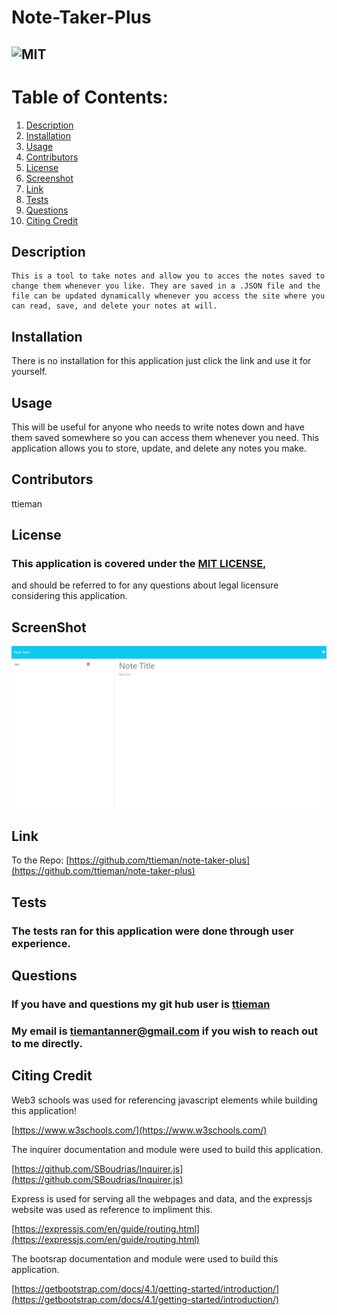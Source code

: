 # Note-Taker-Plus

## ![MIT](https://img.shields.io/badge/License-MIT-blue.svg)
  
# Table of Contents:
  
  1. [Description](#description)
  2. [Installation](#installation)
  3. [Usage](#usage)
  4. [Contributors](#contributors)
  5. [License](#license)
  6. [Screenshot](#screenshot)
  7. [Link](#link)
  8. [Tests](#tests)
  9. [Questions](#questions)
 10. [Citing Credit](#citing)
  
## Description 

<a name="description"></a>

    This is a tool to take notes and allow you to acces the notes saved to change them whenever you like. They are saved in a .JSON file and the file can be updated dynamically whenever you access the site where you can read, save, and delete your notes at will.

      
  
      
## Installation 

<a name="installation"></a>

There is no installation for this application just click the link and use it for yourself.

## Usage 

<a name="usage"></a>
  
   This will be useful for anyone who needs to write notes down and have them saved somewhere so you can access them whenever you need. This application allows you to store, update, and delete any notes you make.

      
  
## Contributors 

<a name="contributors"></a>

 ttieman
  
## License 

<a name="license"></a>

  ### This application is covered under the [MIT LICENSE](https://opensource.org/licenses/MIT),
  and should be referred to for any questions about legal licensure considering 
  this application. 

## ScreenShot  

<a name="screenshot"></a>

![alt = "A Screenshot of Note Taker Plus."](./assets/notetakerplus.jpeg)

## Link

<a name="link"></a>



To the Repo:
[https://github.com/ttieman/note-taker-plus](https://github.com/ttieman/note-taker-plus)  
  
  
## Tests 

<a name="tests"></a>

### The tests ran for this application were done through user experience.
  
## Questions 

<a name="questions"></a>
  
### If you have and questions my git hub user is [ttieman](https://github.com/ttieman)
  
### My email is tiemantanner@gmail.com if you wish to reach out to me directly.

## Citing Credit

<a name="citing"></a>

 Web3 schools was used for referencing javascript elements while building this application!

 [https://www.w3schools.com/](https://www.w3schools.com/)

 The inquirer documentation and module were used to build this application.

 [https://github.com/SBoudrias/Inquirer.js](https://github.com/SBoudrias/Inquirer.js)

 Express is used for serving all the webpages and data, and the expressjs website was used as reference to impliment this.

 [https://expressjs.com/en/guide/routing.html](https://expressjs.com/en/guide/routing.html)

 The bootsrap documentation and module were used to build this application.

 [https://getbootstrap.com/docs/4.1/getting-started/introduction/](https://getbootstrap.com/docs/4.1/getting-started/introduction/)
